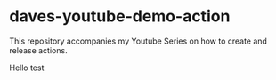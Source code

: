 # daves-youtube-demo-action

This repository accompanies my Youtube Series on how to create and release actions.



Hello test
